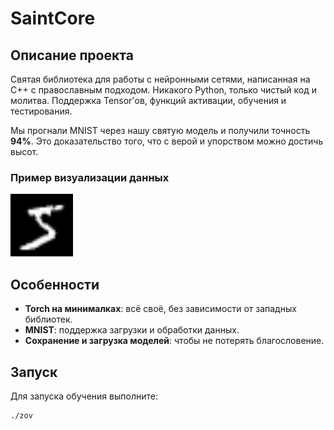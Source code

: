 # SaintCore

## Описание проекта

Святая библиотека для работы с нейронными сетями, написанная на C++ с православным подходом. Никакого Python, только чистый код и молитва. Поддержка Tensor'ов, функций активации, обучения и тестирования. 

Мы прогнали MNIST через нашу святую модель и получили точность **94%**. Это доказательство того, что с верой и упорством можно достичь высот.

### Пример визуализации данных
<img src="visualized_data/output0.bmp" alt="Пример визуализации" width="100" height="100"/>


## Особенности
- **Torch на минималках**: всё своё, без зависимости от западных библиотек.
- **MNIST**: поддержка загрузки и обработки данных.
- **Сохранение и загрузка моделей**: чтобы не потерять благословение.

## Запуск
Для запуска обучения выполните:
```bash
./zov